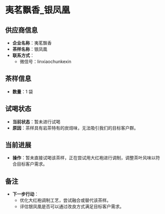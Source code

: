 # 夷茗飘香_银凤凰

## 供应商信息
- **企业名称**：夷茗飘香
- **茶样名称**：银凤凰
- **联系方式**：
  - 微信号：linxiaochunkexin

## 茶样信息
- **数量**：1 袋

## 试喝状态
- **当前状态**：暂未进行试喝
- **原因**：茶样具有岩茶特有的炭焙味，无法吸引我们的目标客户群。

## 当前进展
- **操作**：暂未直接试喝该茶样，正在尝试用大红袍进行调制，调整茶叶风味以符合目标客户需求。

## 备注
- **下一步行动**：
  - 优化大红袍调制工艺，尝试融合或替代该茶样。
  - 评估银凤凰是否可以通过改良方式满足目标客户需求。
